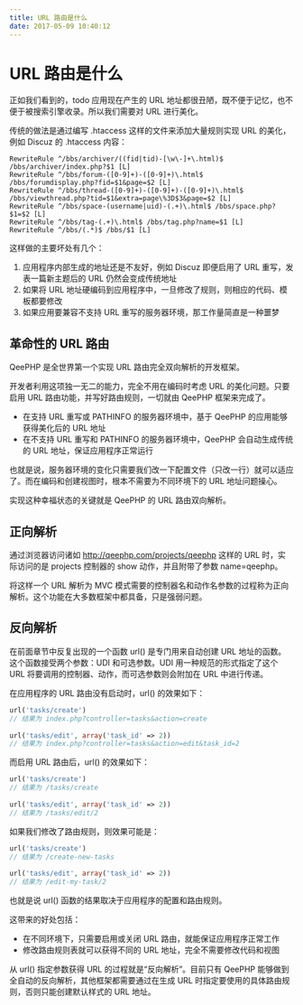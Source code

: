 ```yaml
---
title: URL 路由是什么
date: 2017-05-09 10:40:12
---
```


# URL 路由是什么
正如我们看到的，todo 应用现在产生的 URL 地址都很丑陋，既不便于记忆，也不便于被搜索引擎收录。所以我们需要对 URL 进行美化。

传统的做法是通过编写 .htaccess 这样的文件来添加大量规则实现 URL 的美化，例如 Discuz 的 .htaccess 内容：


```
RewriteRule ^/bbs/archiver/((fid|tid)-[\w\-]+\.html)$ /bbs/archiver/index.php?$1 [L]
RewriteRule ^/bbs/forum-([0-9]+)-([0-9]+)\.html$ /bbs/forumdisplay.php?fid=$1&page=$2 [L]
RewriteRule ^/bbs/thread-([0-9]+)-([0-9]+)-([0-9]+)\.html$ /bbs/viewthread.php?tid=$1&extra=page\%3D$3&page=$2 [L]
RewriteRule ^/bbs/space-(username|uid)-(.+)\.html$ /bbs/space.php?$1=$2 [L]
RewriteRule ^/bbs/tag-(.+)\.html$ /bbs/tag.php?name=$1 [L]
RewriteRule ^/bbs/(.*)$ /bbs/$1 [L]
```


这样做的主要坏处有几个：

1. 应用程序内部生成的地址还是不友好，例如 Discuz 即便启用了 URL 重写，发表一篇新主题后的 URL 仍然会变成传统地址
2. 如果将 URL 地址硬编码到应用程序中，一旦修改了规则，则相应的代码、模板都要修改
3. 如果应用要兼容不支持 URL 重写的服务器环境，那工作量简直是一种噩梦


## 革命性的 URL 路由
QeePHP 是全世界第一个实现 URL 路由完全双向解析的开发框架。

开发者利用这项独一无二的能力，完全不用在编码时考虑 URL 的美化问题。只要启用 URL 路由功能，并写好路由规则，一切就由 QeePHP 框架来完成了。

* 在支持 URL 重写或 PATHINFO 的服务器环境中，基于 QeePHP 的应用能够获得美化后的 URL 地址
* 在不支持 URL 重写和 PATHINFO 的服务器环境中，QeePHP 会自动生成传统的 URL 地址，保证应用程序正常运行

也就是说，服务器环境的变化只需要我们改一下配置文件（只改一行）就可以适应了。而在编码和创建视图时，根本不需要为不同环境下的 URL 地址问题操心。

实现这种幸福状态的关键就是 QeePHP 的 URL 路由双向解析。

## 正向解析
通过浏览器访问诸如 http://qeephp.com/projects/qeephp 这样的 URL 时，实际访问的是 projects 控制器的 show 动作，并且附带了参数 name=qeephp。

将这样一个 URL 解析为 MVC 模式需要的控制器名和动作名参数的过程称为正向解析。这个功能在大多数框架中都具备，只是强弱问题。

## 反向解析
在前面章节中反复出现的一个函数 url() 是专门用来自动创建 URL 地址的函数。这个函数接受两个参数：UDI 和可选参数。UDI 用一种规范的形式指定了这个 URL 将要调用的控制器、动作，而可选参数则会附加在 URL 中进行传递。

在应用程序的 URL 路由没有启动时，url() 的效果如下：


```php
url('tasks/create')
// 结果为 index.php?controller=tasks&action=create
 
url('tasks/edit', array('task_id' => 2))
// 结果为 index.php?controller=tasks&action=edit&task_id=2
```
而启用 URL 路由后，url() 的效果如下：


```php
url('tasks/create')
// 结果为 /tasks/create
 
url('tasks/edit', array('task_id' => 2))
// 结果为 /tasks/edit/2
```


如果我们修改了路由规则，则效果可能是：

```php
url('tasks/create')
// 结果为 /create-new-tasks
 
url('tasks/edit', array('task_id' => 2))
// 结果为 /edit-my-task/2
```

也就是说 url() 函数的结果取决于应用程序的配置和路由规则。

这带来的好处包括：

* 在不同环境下，只需要启用或关闭 URL 路由，就能保证应用程序正常工作
* 修改路由规则表就可以获得不同的 URL 地址，完全不需要修改代码和视图

从 url() 指定参数获得 URL 的过程就是“反向解析”。目前只有 QeePHP 能够做到全自动的反向解析，其他框架都需要通过在生成 URL 时指定要使用的具体路由规则，否则只能创建默认样式的 URL 地址。

